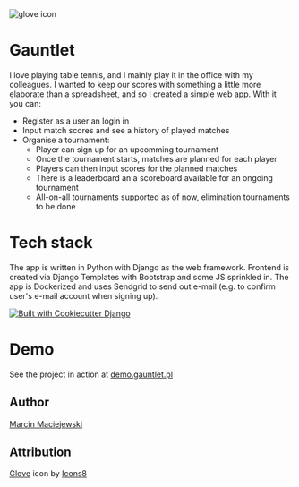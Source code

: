 <picture>
  <source media="(prefers-color-scheme: dark)" srcset="https://img.icons8.com/ios-filled/100/FFFFFF/hockey-glove.png">
  <source media="(prefers-color-scheme: light)" srcset="https://img.icons8.com/ios-filled/100/hockey-glove.png">
  <img alt="glove icon" src="https://img.icons8.com/ios-filled/100/hockey-glove.png">
</picture>

# Gauntlet
I love playing table tennis, and I mainly play it in the office with my colleagues. I wanted to keep our scores with something a little more elaborate than a spreadsheet, and so I created a simple web app. With it you can:
- Register as a user an login in
- Input match scores and see a history of played matches
- Organise a tournament:
  - Player can sign up for an upcomming tournament
  - Once the tournament starts, matches are planned for each player
  - Players can then input scores for the planned matches
  - There is a leaderboard an a scoreboard available for an ongoing tournament
  - All-on-all tournaments supported as of now, elimination tournaments to be done

# Tech stack
The app is written in Python with Django as the web framework. Frontend is created via Django Templates with Bootstrap and some JS sprinkled in. The app is Dockerized and uses Sendgrid to send out e-mail (e.g. to confirm user's e-mail account when signing up).

[![Built with Cookiecutter Django](https://img.shields.io/badge/built%20with-Cookiecutter%20Django-ff69b4.svg?logo=cookiecutter)](https://github.com/cookiecutter/cookiecutter-django/)

# Demo
See the project in action at [demo.gauntlet.pl](https://demo.gauntlet.pl/)

## Author
[Marcin Maciejewski](https://github.com/mmacieje/)

## Attribution
[Glove](https://icons8.com/icon/WIHhUgmcoIyB/hockey-glove) icon by [Icons8](https://icons8.com)
